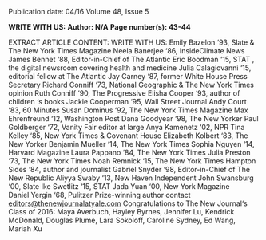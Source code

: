 Publication date: 04/16
Volume 48, Issue 5

**WRITE WITH US:**
**Author: N/A**
**Page number(s): 43-44**

EXTRACT ARTICLE CONTENT:
WRITE WITH US:
Emily Bazelon ‘93, Slate & The New York Times Magazine
Neela Banerjee ‘86, InsideClimate News 
James Bennet ‘88, Editor-in-Chief of The Atlantic
Eric Boodman ‘15, STAT , the digital newsroom covering health and medicine
Julia Calagiovanni ‘15, editorial fellow at The Atlantic 
Jay Carney ‘87, former White House Press Secretary
Richard Conniff ‘73, National Geographic & The New York Times opinion 
Ruth Conniff ‘90, The Progressive
Elisha Cooper ‘93, author of children ‘s books
Jackie Cooperman ‘95, Wall Street Journal 
Andy Court ‘83, 60 Minutes 
Susan Dominus ‘92, The New York Times Magazine 
Max Ehrenfreund ‘12, Washington Post 
Dana Goodyear ‘98, The New Yorker 
Paul Goldberger ‘72, Vanity Fair editor at large
Anya Kamenetz ‘02, NPR 
Tina Kelley ‘85, New York Times & Covenant House
Elizabeth Kolbert ‘83, The New Yorker
Benjamin Mueller ‘14, The New York Times 
Sophia Nguyen ‘14, Harvard Magazine 
Laura Pappano ‘84, The New York Times 
Julia Preston ‘73, The New York Times 
Noah Remnick ‘15, The New York Times 
Hampton Sides ‘84, author and journalist
Gabriel Snyder ‘98, Editor-in-Chief of The New Republic 
Aliyya Swaby ‘13, New Haven Independent
John Swansburg ‘00, Slate
Ike Swetlitz ‘15, STAT 
Jada Yuan ‘00, New York Magazine  
Daniel Yergin ‘68, Pulitzer Prize-winning author
contact editors@thenewjournalatyale.com
Congratulations to The New Journal‘s Class of 2016: 
Maya Averbuch, Hayley Byrnes, Jennifer Lu, 
Kendrick McDonald, Douglas Plume, Lara Sokoloff, 
Caroline Sydney, Ed Wang, Mariah Xu